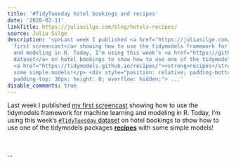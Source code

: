 ```yaml
---
title: '#TidyTuesday hotel bookings and recipes'
date: '2020-02-11'
linkTitle: https://juliasilge.com/blog/hotels-recipes/
source: Julia Silge
description: '<p>Last week I published <a href="https://juliasilge.com/blog/intro-tidymodels/">my
  first screencast</a> showing how to use the tidymodels framework for machine learning
  and modeling in R. Today, I’m using this week’s <a href="https://github.com/rfordatascience/tidytuesday"><code>#TidyTuesday</code>
  dataset</a> on hotel bookings to show how to use one of the tidymodels packages
  <a href="https://tidymodels.github.io/recipes/"><strong>recipes</strong></a> with
  some simple models!</p> <div style="position: relative; padding-bottom: 56.25%;
  padding-top: 30px; height: 0; overflow: hidden;"> ...'
disable_comments: true
---
```

<p>Last week I published <a href="https://juliasilge.com/blog/intro-tidymodels/">my first screencast</a> showing how to use the tidymodels framework for machine learning and modeling in R. Today, I’m using this week’s <a href="https://github.com/rfordatascience/tidytuesday"><code>#TidyTuesday</code> dataset</a> on hotel bookings to show how to use one of the tidymodels packages <a href="https://tidymodels.github.io/recipes/"><strong>recipes</strong></a> with some simple models!</p> <div style="position: relative; padding-bottom: 56.25%; padding-top: 30px; height: 0; overflow: hidden;"> ...